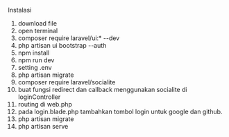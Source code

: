 Instalasi
1. download file
2. open terminal
3. composer require laravel/ui:* --dev
4. php artisan ui bootstrap --auth
5. npm install
6. npm run dev
7. setting .env
8. php artisan migrate
9. composer require laravel/socialite
10. buat fungsi redirect dan callback menggunakan socialite di loginController
11. routing di web.php
12. pada login.blade.php tambahkan tombol login untuk google dan github.
13. php artisan migrate
14. php artisan serve